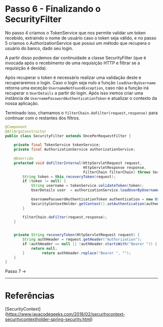 
# Passo 6 - Finalizando o SecurityFilter

No passo 4 criamos o TokenService que nos permite validar um token recebido, extraindo o nome de usuário caso o token seja válido, e no passo 5 criamos o AuthorizationService que possui um método que recupera o usuário do banco, dado seu login.

A partir disso podemos dar continuidade a classe SecurityFilter (que é invocada após o recebimento de uma requisição HTTP e filtrar se a requisição é devida).

Após recuperar o token é necessário realizar uma validação deste e recuperaremos o login. Caso o login seja nulo a função `loadUserByUsername` retorna uma exceção `UsernameNotFoundException`, caso não a função irá recuperar o `UserDetails` a partir do login. Após isso iremos criar uma instância de `UsernamePasswordAuthenticationToken` e atualizar o contexto da nossa aplicação.

Terminado isso, chamamos o `filterChain.doFilter(request,response)` para continuar com o restantes dos filtros.

```java
@Component  
@AllArgsConstructor  
public class SecurityFilter extends OncePerRequestFilter {  
  
    private final TokenService tokenService;  
    private final AuthorizationService authorizationService;  
  
    @Override  
    protected void doFilterInternal(HttpServletRequest request,  
                                    HttpServletResponse response,  
                                    FilterChain filterChain) throws ServletException, IOException {  
        String token = this.recoveryToken(request);  
        if (token != null) {  
            String username = tokenService.validateToken(token);  
            UserDetails user  = authorizationService.loadUserByUsername(username);  
  
            UsernamePasswordAuthenticationToken authentication = new UsernamePasswordAuthenticationToken(user,null, user.getAuthorities());  
            SecurityContextHolder.getContext().setAuthentication(authentication);  
        }  
              
        filterChain.doFilter(request,response);  
    }  


    private String recoveryToken(HttpServletRequest request) {  
        String authHeader = request.getHeader("Authorization");  
        if (authHeader == null || !authHeader.startsWith("Bearer ")) {  
            return null;  
        }        return authHeader.replace("Bearer ", "");  
    }
}
```

Passo 7 ->


--- 

# Referências

[SecurityContext] (https://www.javacodegeeks.com/2018/02/securitycontext-securitycontextholder-spring-security.html)
